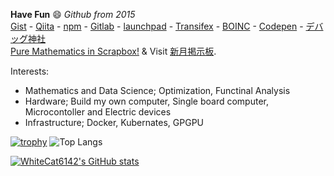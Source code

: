 <!--
**WhiteCat6142/WhiteCat6142** is a ✨ _special_ ✨ repository because its `README.md` (this file) appears on your GitHub profile.

Here are some ideas to get you started:

- 🔭 I’m currently working on ...
- 🌱 I’m currently learning ...
- 👯 I’m looking to collaborate on ...
- 🤔 I’m looking for help with ...
- 💬 Ask me about ...
- 📫 How to reach me: ...
- 😄 Pronouns: ...
- ⚡ Fun fact: ...
-->

**Have Fun** 😄 *Github from 2015* \
[Gist](https://gist.github.com/WhiteCat6142) -
[Qiita](https://qiita.com/WhiteCat6142) - 
[npm](https://www.npmjs.com/~whitecat6142) - 
[Gitlab](https://gitlab.com/WhiteCat6142) - 
[launchpad](https://launchpad.net/~whitecat6142) -
[Transifex](https://app.transifex.com/user/profile/whitecat6142/) -
[BOINC](https://www.boincstats.com/stats/-1/user/detail/73865120664/charts) -
[Codepen](https://codepen.io/WhiteCat6142) -
[デバッグ神社](https://d-shrine.jp/u/WhiteCat6142) \
[Pure Mathematics in Scrapbox!](https://scrapbox.io/whitecat6142/) & Visit [新月掲示板](https://shingetsu.info/).

Interests:
* Mathematics and Data Science; Optimization, Functinal Analysis
* Hardware; Build my own computer, Single board computer, Microcontoller and Electric devices
* Infrastructure; Docker, Kubernates, GPGPU

[![trophy](https://github-profile-trophy.vercel.app/?username=WhiteCat6142&theme=onedark&row=2&column=3)](https://github.com/ryo-ma/github-profile-trophy)
![Top Langs](https://github-readme-stats.vercel.app/api/top-langs/?username=WhiteCat6142&hide_progress=true&theme=tokyonight)

[![WhiteCat6142's GitHub stats](https://github-readme-stats.vercel.app/api?username=WhiteCat6142&show_icons=true&theme=tokyonight&show=reviews,discussions_started,discussions_answered,prs_merged,prs_merged_percentage)](https://github.com/WhiteCat6142/WhiteCat6142)

